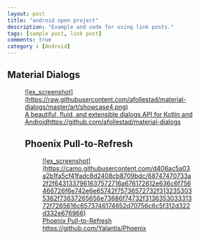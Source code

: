 ```yaml
---
layout: post
title: "android open project"
description: "Example and code for using link posts."
tags: [sample post, link post]
comments: true
category : [Android]
---
```


## Material Dialogs

<figure>
	<a href="https://raw.githubusercontent.com/afollestad/material-dialogs/master/art/showcase4.png">
	![ex_screenshot](https://raw.githubusercontent.com/afollestad/material-dialogs/master/art/showcase4.png)
	</a>
	<figcaption><a href="https://raw.githubusercontent.com/afollestad/material-dialogs/master/art/showcase4.png" title="A beautiful, fluid, and extensible dialogs API for Kotlin and Android"> A beautiful, fluid, and extensible dialogs API for Kotlin and Androidhttps://github.com/afollestad/material-dialogs</a></figcaption>


## Phoenix Pull-to-Refresh

<figure>
	<a href="https://camo.githubusercontent.com/d406ac5a03a2b1fa5cf41fadc8d2408cb8709bdc/68747470733a2f2f6431337961637572716a676172612e636c6f756466726f6e742e6e65742f75736572732f3132353035362f73637265656e73686f74732f313635303331372f7265616c6573746174652d70756c6c5f312d322d332e676966">
	![ex_screenshot](https://camo.githubusercontent.com/d406ac5a03a2b1fa5cf41fadc8d2408cb8709bdc/68747470733a2f2f6431337961637572716a676172612e636c6f756466726f6e742e6e65742f75736572732f3132353035362f73637265656e73686f74732f313635303331372f7265616c6573746174652d70756c6c5f312d322d332e676966)
	</a>
	<figcaption><a href="https://camo.githubusercontent.com/d406ac5a03a2b1fa5cf41fadc8d2408cb8709bdc/68747470733a2f2f6431337961637572716a676172612e636c6f756466726f6e742e6e65742f75736572732f3132353035362f73637265656e73686f74732f313635303331372f7265616c6573746174652d70756c6c5f312d322d332e676966" title="Phoenix Pull-to-Refresh">Phoenix Pull-to-Refresh https://github.com/Yalantis/Phoenix</a></figcaption>




